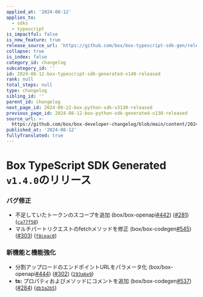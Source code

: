 ```yaml
---
applied_at: '2024-08-12'
applies_to:
  - sdks
  - typescript
is_impactful: false
is_new_feature: true
release_source_url: 'https://github.com/box/box-typescript-sdk-gen/releases/tag/v1.4.0'
collapse: true
is_index: false
category_id: changelog
subcategory_id: ''
id: 2024-08-12-box-typescript-sdk-generated-v140-released
rank: null
total_steps: null
type: changelog
sibling_id: ''
parent_id: changelog
next_page_id: 2024-08-22-box-python-sdk-v3130-released
previous_page_id: 2024-08-12-box-python-sdk-generated-v130-released
source_url: >-
  https://github.com/box/box-developer-changelog/blob/main/content/2024/08-12-box-typescript-sdk-generated-v140-released.md
published_at: '2024-08-12'
fullyTranslated: true
---
```

# Box TypeScript SDK Generated `v1.4.0`のリリース

### バグ修正

* 不足していたトークンのスコープを追加 (box/box-openapi[#442][1]) ([#281][2]) ([`ca77f58`][3])
* マルチパートリクエストのfetchメソッドを修正 (box/box-codegen[#545][4]) ([#303][5]) ([`f8ceac0`][6])

### 新機能と機能強化

* 分割アップロードのエンドポイントURLをパラメータ化 (box/box-openapi[#444][7]) ([#302][8]) ([`293a6e9`][9])
* **ts:** プロパティおよびメソッドにコメントを追加 (box/box-codegen[#537][10]) ([#284][11]) ([`db3a2b5`][12])

[1]: https://github.com/box/box-typescript-sdk-gen/issues/442

[2]: https://github.com/box/box-typescript-sdk-gen/issues/281

[3]: https://github.com/box/box-typescript-sdk-gen/commit/ca77f58b10d3a302748750584730f0fcdd8b4b55

[4]: https://github.com/box/box-typescript-sdk-gen/issues/545

[5]: https://github.com/box/box-typescript-sdk-gen/issues/303

[6]: https://github.com/box/box-typescript-sdk-gen/commit/f8ceac005f043017e7cde310490e79ab9195f8d7

[7]: https://github.com/box/box-typescript-sdk-gen/issues/444

[8]: https://github.com/box/box-typescript-sdk-gen/issues/302

[9]: https://github.com/box/box-typescript-sdk-gen/commit/293a6e9aeabbba37e4c12e2322a79717a10e1775

[10]: https://github.com/box/box-typescript-sdk-gen/issues/537

[11]: https://github.com/box/box-typescript-sdk-gen/issues/284

[12]: https://github.com/box/box-typescript-sdk-gen/commit/db3a2b57fbe0eec17373a2acf8089ff247c98225
